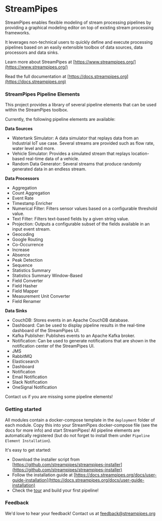 # StreamPipes

StreamPipes enables flexible modeling of stream processing pipelines by providing a graphical modeling editor on top of existing stream processing frameworks.

It leverages non-technical users to quickly define and execute processing pipelines based on an easily extensible 
toolbox of data sources, data processors and data sinks.

Learn more about StreamPipes at [https://www.streampipes.org/](https://www.streampipes.org/)

Read the full documentation at [https://docs.streampipes.org](https://docs.streampipes.org)

### StreamPipes Pipeline Elements

This project provides a library of several pipeline elements that can be used within the StreamPipes toolbox.

Currently, the following pipeline elements are available:

**Data Sources**
* Watertank Simulator: A data simulator that replays data from an Industrial IoT use case. Several streams are provided such as flow rate, water level and more.
* Vehicle Simulator: Provides a simulated stream that replays location-based real-time data of a vehicle.
* Random Data Generator: Several streams that produce randomly generated data in an endless stream.

**Data Processors**
* Aggregation
* Count Aggregation
* Event Rate
* Timestamp Enricher
* Numerical Filter: Filters sensor values based on a configurable threshold value.
* Text Filter: Filters text-based fields by a given string value.
* Projection: Outputs a configurable subset of the fields available in an input event stream.
* Geocoding
* Google Routing
* Co-Occurrence
* Increase
* Absence
* Peak Detection
* Sequence
* Statistics Summary
* Statistics Summary Window-Based
* Field Converter
* Field Hasher
* Field Mapper
* Measurement Unit Converter
* Field Renamer


**Data Sinks**
* CouchDB: Stores events in an Apache CouchDB database.
* Dashboard: Can be used to display pipeline results in the real-time dashboard of the StreamPipes UI.
* Kafka Publisher: Publishes events to an Apache Kafka broker.
* Notification: Can be used to generate notifications that are shown in the notification center of the StreamPipes UI.
* JMS
* RabbitMQ
* Elasticsearch
* Dashboard
* Notification
* Email Notification
* Slack Notification
* OneSignal Notification

Contact us if you are missing some pipeline elements!

### Getting started

All modules contain a docker-compose template in the `deployment` folder of each module. Copy this into your StreamPipes docker-compose file (see the docs for more info) and start StreamPipes! All pipeline elements are automatically registered (but do not forget to install them under `Pipeline Element Installation`).

It's easy to get started:
* Download the installer script from [https://github.com/streampipes/streampipes-installer](https://github.com/streampipes/streampipes-installer)
* Follow the installation guide at [https://docs.streampipes.org/docs/user-guide-installation](https://docs.streampipes.org/docs/user-guide-installation)
* Check the [tour](https://docs.streampipes.org/docs/user-guide-tour) and build your first pipeline!

### Feedback

We'd love to hear your feedback! Contact us at [feedback@streampipes.org](mailto:feedback@streampipes.org)

